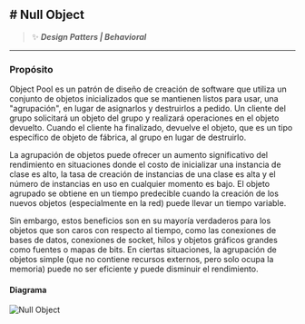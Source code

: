 ## \# Null Object 
>:sparkles: ***Design Patters | Behavioral***
---
### Propósito
Object Pool es un patrón de diseño de creación de software que utiliza un conjunto de objetos inicializados que se mantienen listos para usar, una "agrupación", en lugar de asignarlos y destruirlos a pedido. Un cliente del grupo solicitará un objeto del grupo y realizará operaciones en el objeto devuelto. Cuando el cliente ha finalizado, devuelve el objeto, que es un tipo específico de objeto de fábrica, al grupo en lugar de destruirlo.

La agrupación de objetos puede ofrecer un aumento significativo del rendimiento en situaciones donde el costo de inicializar una instancia de clase es alto, la tasa de creación de instancias de una clase es alta y el número de instancias en uso en cualquier momento es bajo. El objeto agrupado se obtiene en un tiempo predecible cuando la creación de los nuevos objetos (especialmente en la red) puede llevar un tiempo variable.

Sin embargo, estos beneficios son en su mayoría verdaderos para los objetos que son caros con respecto al tiempo, como las conexiones de bases de datos, conexiones de socket, hilos y objetos gráficos grandes como fuentes o mapas de bits. En ciertas situaciones, la agrupación de objetos simple (que no contiene recursos externos, pero solo ocupa la memoria) puede no ser eficiente y puede disminuir el rendimiento.

#### Diagrama
![Null Object ](https://designpatternsphp.readthedocs.io/en/latest/_images/uml5.png)